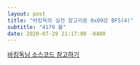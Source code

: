 ```yaml
---
layout: post
title: "바킹독의 실전 알고리즘 0x09강 BFS(4)"
subtitle: "4179 불"
date: 2020-07-29 21:17:00 -0400
--- 
```


[바킹독님 소스코드 참고하기](https://github.com/encrypted-def/basic-algo-lecture-metarial/blob/master/0x09/4179.cpp)
